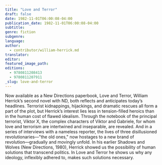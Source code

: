 ```yaml
---
title: "Love and Terror"
draft: false
date: 1982-11-01T06:00:08-04:00
publication_date: 1982-11-01T06:00:08-04:00
subtitle:
genre: fiction
subgenre:
language:
author:
  - contributor/william-herrick.md
translator:
editor:
featured_image_path:
editions:
  - 9780811208413
  - 9780811207911
_slug: love-and-terror
---
```


Now available as a New Directions paperbook, Love and Terror, William Herrick’s second novel with ND, both reflects and anticipates today’s headlines. Terrorist kidnappings, hijackings, and dramatic rescues all form a part of the plot, but Herrick’s interest lies less in tension-filled heroics than in the human cost of flawed idealism. Through the notebook of the principal terrorist, Viktor X, the complex characters of Viktor and Gabriele, for whom love and terrorism are intertwined and inseparable, are revealed. And in a series of interviews with a nameless reporter, the lives of three disillusioned revolutionaries––"the old ones," now hostages to a new brand of revolution––gradually and movingly unfold. In his earlier Shadows and Wolves (New Directions, 1980), Herrick showed us the possibility of human solutions that transcend politics. In Love and Terror he shows us why any ideology, inflexibly adhered to, makes such solutions necessary.

